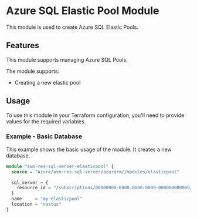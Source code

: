 # Azure SQL Elastic Pool Module

This module is used to create Azure SQL Elastic Pools.

## Features

This module supports managing Azure SQL Pools.

The module supports:

- Creating a new elastic pool

## Usage

To use this module in your Terraform configuration, you'll need to provide values for the required variables.

### Example - Basic Database

This example shows the basic usage of the module. It creates a new database.

```terraform
module "avm-res-sql-server-elasticpool" {
  source = "Azure/avm-res-sql-server/azurerm//modules/elasticpool"

  sql_server = {
    resource_id = "/subscriptions/00000000-0000-0000-0000-000000000000/resourceGroups/myResourceGroup/providers/Microsoft.Sql/servers/mySqlServer"
  }
  name     = "my-elasticpool"
  location = "eastus"
}
```
